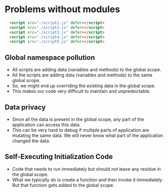# Problems without modules


``` html
  <script src="./script1.js" defer></script>
  <script src="./script2.js" defer></script>
  <script src="./script3.js" defer></script>
  <script src="./script4.js" defer></script>
  <script src="./script5.js" defer></script>
```

## Global namespace pollution

- All scripts are adding data (variables and methods) to the global scope.
- All the scripts are adding data (variables and methods) to the same global scope.
- So, we might end up overriding the existing data in the global scope.
- This makes our code very difficult to maintain and unpredeictable.

## Data privacy

- Since all the data is present in the global scope, any part of the application can access this data.
- This can be very hard to debug if multiple parts of application are mutating the same data. We will never know what part of the application changed the data.

## Self-Executing Initialization Code

- Code that needs to run immediately but should not leave any residue in the global scope.
- What we typically do is create a function and then invoke it immediately. But that function gets added to the global scope.
